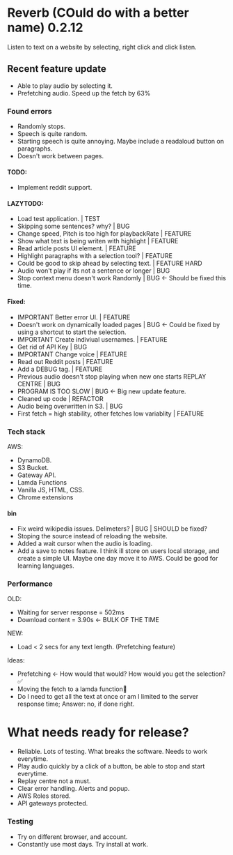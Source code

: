 # Reverb (COuld do with a better name) 0.2.12
Listen to text on a website by selecting, right click and click listen.

## Recent feature update
- Able to play audio by selecting it.
- Prefetching audio. Speed up the fetch by 63%

### Found errors
- Randomly stops.
- Speech is quite random.
- Starting speech is quite annoying. Maybe include a readaloud button on paragraphs.
- Doesn't work between pages.

#### TODO:
- Implement reddit support.

#### LAZYTODO:
- Load test application.                                        | TEST
- Skipping some sentences? why?                                 | BUG
- Change speed, Pitch is too high for playbackRate              | FEATURE
- Show what text is being writen with highlight                 | FEATURE
- Read article posts UI element.                                | FEATURE
- Highlight paragraphs with a selection tool?                   | FEATURE
- Could be good to skip ahead by selecting text.                | FEATURE HARD
- Audio won't play if its not a sentence or longer              | BUG
- Stop context menu doesn't work Randomly                       | BUG <- Should be fixed this time. 

#### Fixed:
- IMPORTANT Better error UI.                                            | FEATURE
- Doesn't work on dynamically loaded pages                      | BUG <- Could be fixed by using a shortcut to start the selection.
- IMPORTANT Create indiviual usernames.                         | FEATURE
- Get rid of API Key                                                    | BUG
- IMPORTANT Change voice                                                | FEATURE
- Read out Reddit posts                                                 | FEATURE
- Add a DEBUG tag.                                                      | FEATURE
- Previous audio doesn't stop playing when new one starts REPLAY CENTRE | BUG 
- PROGRAM IS TOO SLOW                                                   | BUG <- Big new update feature.
- Cleaned up code                                                       | REFACTOR
- Audio being overwritten in S3.                                        | BUG
- First fetch = high stability, other fetches low variablity            | FEATURE


### Tech stack

AWS:
- DynamoDB.
- S3 Bucket.
- Gateway API.
- Lamda Functions
- Vanilla JS, HTML, CSS.
- Chrome extensions

#### bin
- Fix weird wikipedia issues. Delimeters? | BUG | SHOULD be fixed?
- Stoping the source instead of reloading the website.
- Added a wait cursor when the audio is loading.
- Add a save to notes feature. I think ill store on users local storage, and create a simple UI. Maybe one day move it to AWS. Could be good for learning languages.


### Performance

OLD:
- Waiting for server response = 502ms
- Download content = 3.90s <- BULK OF THE TIME

NEW:
- Load < 2 secs for any text length. (Prefetching feature)

Ideas:
- Prefetching <- How would that would? How would you get the selection? ✅
- Moving the fetch to a lamda function🤔
- Do I need to get all the text at once or am I limited to the server response time; Answer: no, if done right.

# What needs ready for release?
- Reliable. Lots of testing. What breaks the software. Needs to work everytime.
- Play audio quickly by a click of a button, be able to stop and start everytime.
- Replay centre not a must.
- Clear error handling. Alerts and popup.
- AWS Roles stored.
- API gateways protected.


### Testing
- Try on different browser, and account.
- Constantly use most days. Try install at work.